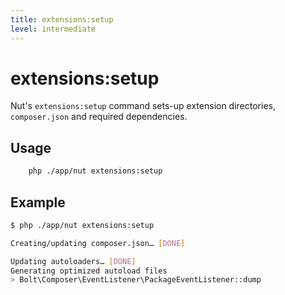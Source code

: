 ```yaml
---
title: extensions:setup
level: intermediate
---
```

extensions:setup
================

Nut's `extensions:setup` command sets-up extension directories, `composer.json`
and required dependencies.


## Usage

```bash
    php ./app/nut extensions:setup
```


## Example

```bash
$ php ./app/nut extensions:setup

Creating/updating composer.json… [DONE]

Updating autoloaders… [DONE]
Generating optimized autoload files
> Bolt\Composer\EventListener\PackageEventListener::dump
```

